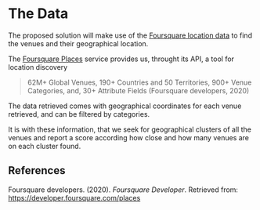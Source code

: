 # The Data

The proposed solution will make use of the [Foursquare location data](https://developer.foursquare.com/places) to find the venues and their geographical location.

The [Foursquare Places](https://developer.foursquare.com/places) service provides us, throught its API, a tool for location discovery
> 62M+ Global Venues, 190+ Countries and 50 Territories, 900+ Venue Categories, and, 30+ Attribute Fields (Foursquare developers, 2020)

The data retrieved comes with geographical coordinates for each venue retrieved, and can be filtered by categories.

It is with these information, that we seek for geographical clusters of all the venues and report a score according how close and how many venues are on each cluster found.


## References
Foursquare developers. (2020). _Foursquare Developer_. Retrieved from: https://developer.foursquare.com/places
